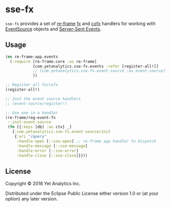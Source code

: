 # sse-fx

`sse-fx` provides a set of [re-frame](https://github.com/Day8/re-frame) [fx](https://github.com/Day8/re-frame/blob/master/docs/Effects.md) and [cofx](https://github.com/Day8/re-frame/blob/master/docs/Coeffects.md) handlers for working with [EventSource](https://developer.mozilla.org/en-US/docs/Web/API/EventSource) objects and [Server-Sent Events](https://developer.mozilla.org/en-US/docs/Web/API/Server-sent_events).

## Usage

```clojure
(ns re-frame-app.events
  (:require [re-frame.core :as re-frame]
            [com.yetanalytics.sse-fx.events :refer [register-all!]]
            ;; [com.yetanalytics.sse-fx.event-source :as event-source]
            ))

;; Register all fx/cofx
(register-all!)

;; Just the event source handlers
;; (event-source/register!)

;; Use one in a handler
(re-frame/reg-event-fx
 ::init-event-source
 (fn [{:keys [db] :as ctx} _]
   {:com.yetanalytics.sse-fx.event-source/init
    {:uri "/query"
     :handle-open [::sse-open] ;; re-frame app handler to dispatch
     :handle-message [::sse-message]
     :handle-error [::sse-error]
     :handle-close [::sse-close]}}))

```
## License

Copyright © 2018 Yet Analytics Inc.

Distributed under the Eclipse Public License either version 1.0 or (at
your option) any later version.
